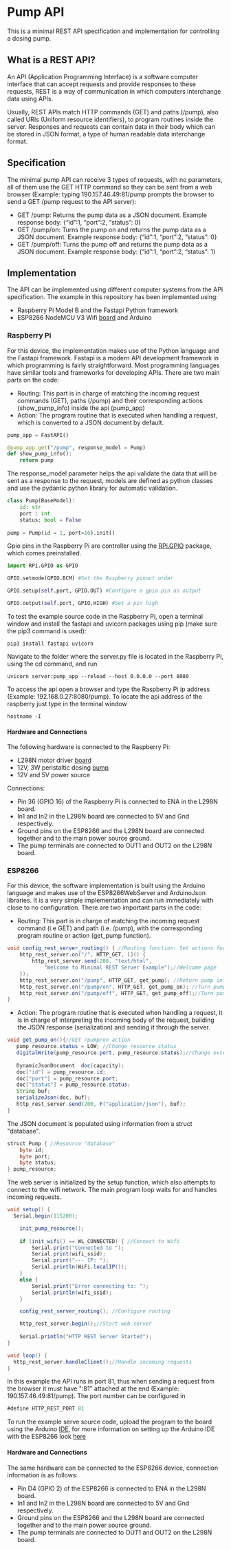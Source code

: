 # Pump API
This is a minimal REST API specification and implementation for controlling a dosing pump.

## What is a REST API?
An API (Application Programming Interface) is a software computer interface that can accept requests and provide responses to these requests, REST is a way of communication in which computers interchange data using APIs.

Usually, REST APIs match HTTP commands (GET) and paths (/pump), also called URIs (Uniform resource identifiers), to program routines inside the server. Responses and requests can contain data in their body which can be stored in JSON format, a type of human readable data interchange format.

## Specification
The minimal pump API can receive 3 types of requests, with no parameters, all of them use the GET HTTP command so they can be sent from a web browser (Example: typing 190.157.46.49:81/pump prompts the browser to send a GET /pump request to the API server):

* GET /pump: Returns the pump data as a JSON document. Example response body: {“id”:1, “port”:2, “status”: 0}
* GET /pump/on: Turns the pump on and returns the pump data as a JSON document. Example response body: {“id”:1, “port”:2, “status”: 0}
* GET /pump/off: Turns the pump off and returns the pump data as a JSON document. Example response body: {“id”:1, “port”:2, “status”: 1}

## Implementation

The API can be implemented using different computer systems from the API specification. The example in this repository has been implemented using:
* Raspberry Pi Model B and  the Fastapi Python framework
* ESP8266 NodeMCU V3 Wifi [board](http://prometec.org/communications/nodemcu/arduino-ide/) and Arduino

### Raspberry Pi
For this device, the implementation makes use of the Python language and the Fastapi framework. Fastapi is a modern API development framework in which programming is fairly straightforward. Most programming languages have similar tools and frameworks for developing APIs.
There are two main parts on the code:

* Routing: This part is in charge of matching the incoming request commands (GET), paths (/pump) and their corresponding actions (show_pump_info) inside the api (pump_app)
* Action: The program routine that is executed when handling a request, which is converted to a JSON document by default.

```python
pump_app = FastAPI()

@pump_app.get("/pump", response_model = Pump)
def show_pump_info():
    return pump
```

 The response_model parameter helps the api validate the data that will be sent as a response to the request, models are defined as python classes and use the pydantic python library for automatic validation.

```python
class Pump(BaseModel):
    id: str
    port : int
    status: bool = False
    
pump = Pump(id = 1, port=16).init()
```
Gpio pins in the Raspberry Pi are controller using the [RPi.GPIO](https://pypi.org/project/RPi.GPIO/) package, which comes preinstalled.

```python
import RPi.GPIO as GPIO

GPIO.setmode(GPIO.BCM) #Set the Raspberry pinout order

GPIO.setup(self.port, GPIO.OUT) #Configure a gpio pin as output

GPIO.output(self.port, GPIO.HIGH) #Set a pin high
```

To test the example source code in the Raspberry Pi, open a terminal window and install the fastapi and uvicorn packages using pip (make sure the pip3 command is used):

```shell
pip3 install fastapi uvicorn
```

Navigate to the folder where the server.py file is located in the Raspberry Pi, using the cd command, and run

```shell
uvicorn server:pump_app --reload --host 0.0.0.0 --port 8080
```

To access the api open a browser and type the Raspberry Pi ip address (Example: 192.168.0.27:8080/pump). To locate the api address of the raspberry just type in the terminal window

```shell
hostname -I
```

#### Hardware and Connections 
The following hardware is connected to the Raspberry Pi:

* L298N motor driver [board](https://howtomechatronics.com/tutorials/arduino/arduino-dc-motor-control-tutorial-l298n-pwm-h-bridge/)
* 12V, 3W peristaltic dosing [pump](https://www.adafruit.com/product/1150)
* 12V and 5V power source

Connections:

* Pin 36 (GPIO 16) of the Raspberry Pi is connected to ENA in the L298N board.
* In1 and In2 in the L298N board are connected to 5V and Gnd respectively.
* Ground pins on the ESP8266 and the L298N board are connected together and to the main power source ground.
* The pump terminals are connected to OUT1 and OUT2 on the L298N board.


### ESP8266
For this device, the software implementation is built using the Arduino language and makes use of the ESP8266WebServer and ArduinoJson libraries. It is a very simple implementation and can run immediately with close to no configuration.
There are two important parts in the code:

* Routing: This part is in charge of matching the incoming request command (i.e GET) and path (i.e. /pump), with the corresponding program routine or action (get_pump function).

```java
void config_rest_server_routing() { //Routing function: Set actions for incoming commands and locations
    http_rest_server.on("/", HTTP_GET, []() {
        http_rest_server.send(200, "text/html",
            "Welcome to Minimal REST Server Example");//Welcome page
    });
    http_rest_server.on("/pump", HTTP_GET, get_pump); //Return pump info
    http_rest_server.on("/pump/on", HTTP_GET, get_pump_on); //Turn pump on and return status
    http_rest_server.on("/pump/off", HTTP_GET, get_pump_off);//Turn pump off and return status
}
```
* Action: The program routine that is executed when handling a request, it is in charge of interpreting the incoming body of the request, building the JSON response (serialization) and sending it through the server.

```java
void get_pump_on(){//GET /pump/on action
   pump_resource.status = LOW; //Change resource status
   digitalWrite(pump_resource.port, pump_resource.status);//Change external pin status
   
   DynamicJsonDocument  doc(capacity);
   doc["id"] = pump_resource.id;
   doc["port"] = pump_resource.port;
   doc["status"] = pump_resource.status;
   String buf;
   serializeJson(doc, buf);
   http_rest_server.send(200, F("application/json"), buf);
}
```
The JSON document is populated using information from a  struct "database".
```java
struct Pump { //Resource "database"
    byte id;
    byte port;
    byte status;
} pump_resource;
```

The web server is initialized by the setup function, which also attempts to connect to the wifi network. The main program loop waits for and handles incoming requests.

```java
void setup() {
  Serial.begin(115200);

    init_pump_resource();
    
    if (init_wifi() == WL_CONNECTED) { //Connect to Wifi
        Serial.print("Connected to ");
        Serial.print(wifi_ssid);
        Serial.print("--- IP: ");
        Serial.println(WiFi.localIP());
    }
    else {
        Serial.print("Error connecting to: ");
        Serial.println(wifi_ssid);
    }

    config_rest_server_routing(); //Configure routing

    http_rest_server.begin();//Start web server
    
    Serial.println("HTTP REST Server Started");
}

void loop() {
  http_rest_server.handleClient();//Handle incoming requests
}
```

In this example the API runs in port 81, thus when sending a request from the browser it must have ":81" attached at the end (Example: 190.157.46.49:81/pump). The port number can be configured in 

```java
#define HTTP_REST_PORT 81
```
To run the example serve source code, upload the program to the board using the Arduino [IDE](https://www.arduino.cc/en/software), for more information on setting up the Arduino IDE with the ESP8266 look [here](https://randomnerdtutorials.com/how-to-install-esp8266-board-arduino-ide/)

#### Hardware and Connections
The same hardware can be connected to the ESP8266 device, connection information is as follows:

* Pin D4 (GPIO 2) of the ESP8266 is connected to ENA in the L298N board.
* In1 and In2 in the L298N board are connected to 5V and Gnd respectively.
* Ground pins on the ESP8266 and the L298N board are connected together and to the main power source ground.
* The pump terminals are connected to OUT1 and OUT2 on the L298N board.











